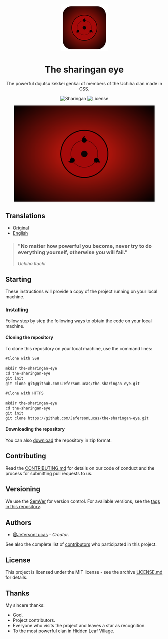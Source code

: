 <p align="center">
	<img src="../../assets/img/logo.png" width="150">
	<h1 align="center">The sharingan eye</h1>
	<p align="center">The powerful dojutsu kekkei genkai of members of the Uchiha clan made in CSS.</p>
	<p align="center">
    	<img src="https://img.shields.io/badge/JefersonLuckas-The%20sharingan%20eye-red" alt="Sharingan">
    	<img src="https://img.shields.io/badge/License-MIT-green" alt="License">
  	</p>
</p>

<p align="center">
	<img src="../../docs/capture.png" width="450">
</p>

## Translations

* [Original](https://github.com/JefersonLucas/the-sharingan-eye/blob/master/README.md)
* [English](https://github.com/JefersonLucas/the-sharingan-eye/blob/master/translate/en/README.md)

> ### "No matter how powerful you become, never try to do everything yourself, otherwise you will fail." 
>_Uchiha Itachi_

## Starting

These instructions will provide a copy of the project running on your local machine.

### Installing

Follow step by step the following ways to obtain the code on your local machine.

#### Cloning the repository

To clone this repository on your local machine, use the command lines:

```
#Clone with SSH

mkdir the-sharingan-eye
cd the-sharingan-eye
git init
git clone git@github.com:JefersonLucas/the-sharingan-eye.git
```

```
#Clone with HTTPS

mkdir the-sharingan-eye
cd the-sharingan-eye
git init
git clone https://github.com/JefersonLucas/the-sharingan-eye.git
```

#### Downloading the repository

You can also [download](https://github.com/JefersonLucas/the-sharingan-eye/archive/master.zip) the repository in zip format.

## Contributing

Read the [CONTRIBUTING.md](https://github.com/JefersonLucas/the-sharingan-eye/blob/master/CONTRIBUTING.md) for details on our code of conduct and the process for submitting pull requests to us.

## Versioning

We use the [SemVer](https://semver.org/lang/pt-BR/) for version control. For available versions, see the [tags in this repository](https://github.com/JefersonLucas/the-sharingan-eye/tags).

## Authors

* [@JefersonLucas](https://github.com/JefersonLucas) - _Creator_.

See also the complete list of [contributors](https://github.com/JefersonLucas/the-sharingan-eye/contributors) who participated in this project.

## License

This project is licensed under the MIT license - see the archive [LICENSE.md](https://github.com/JefersonLucas/the-sharingan-eye/blob/master/LICENSE) for details.

## Thanks

My sincere thanks:

* God.
* Project contributors.
* Everyone who visits the project and leaves a star as recognition.
* To the most powerful clan in Hidden Leaf Village.
